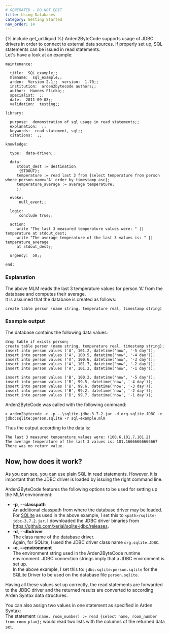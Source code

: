 ```yaml
---
# GENERATED - DO NOT EDIT
title: Using Databases
category: Getting Started
nav_order: 14
---
```

{% include get_url.liquid %}
Arden2ByteCode supports usage of JDBC drivers in order to connect to external data sources. If properly set up, SQL statements can be issued in read statements.  
Let's have a look at an example:

	maintenance:
	
	  title:  SQL example;;
	  mlmname:  sql_example;;
	  arden:  Version 2.1;;  version:  1.70;;
	  institution:  arden2bytecode authors;;
	  author:  Hannes Flicka;;
	  specialist:  ;;
	  date:  2011-09-08;;
	  validation:  testing;;
	
	library:
	
	  purpose:  demonstration of sql usage in read statements;;
	  explanation:  ;;
	  keywords:  read statement, sql;;
	  citations:  ;;
	
	knowledge:
	
	  type:  data-driven;;
	
	  data:
		 stdout_dest := destination
		  {STDOUT};
		 temperature := read last 3 from {select temperature from person where person.name='A' order by timestamp asc};
		 temperature_average := average temperature;
	     ;;
	
	  evoke:
	      null_event;; 
	      
	  logic:
	      conclude true;;
	
	  action:
	     write "The last 3 measured temperature values were: " || temperature at stdout_dest;
	     write "The average temperature of the last 3 values is: " || temperature_average
	     at stdout_dest;;
	
	  urgency:  50;;
	
	end:

### Explanation

The above MLM reads the last 3 temperature values for person 'A' from the database and computes their average.  
It is assumed that the database is created as follows:

	create table person (name string, temperature real, timestamp string)

### Example output

The database contains the following data values:

	drop table if exists person;
	create table person (name string, temperature real, timestamp string);
	insert into person values ('A', 101.2, datetime('now', '-5 day'));
	insert into person values ('A', 100.5, datetime('now', '-4 day'));
	insert into person values ('A', 100.6, datetime('now', '-3 day'));
	insert into person values ('A', 101.7, datetime('now', '-2 day'));
	insert into person values ('A', 101.2, datetime('now', '-1 day'));
		 
	insert into person values ('B', 100.2, datetime('now', '-5 day'));
	insert into person values ('B', 99.5, datetime('now', '-4 day'));
	insert into person values ('B', 99.6, datetime('now', '-3 day'));
	insert into person values ('B', 99.2, datetime('now', '-2 day'));
	insert into person values ('B', 99.7, datetime('now', '-1 day'));

Arden2ByteCode was called with the following command:

	> arden2bytecode -n -p ..\sqlite-jdbc-3.7.2.jar -d org.sqlite.JDBC -e jdbc:sqlite:person.sqlite -r sql-example.mlm

Thus the output according to the data is:

	The last 3 measured temperature values were: (100.6,101.7,101.2)
	The average temperature of the last 3 values is: 101.16666666666667
	There was no return value.

## Now, how does it work?

As you can see, you can use plain SQL in read statements. However, it is important that the JDBC driver is loaded by issuing the right command line.

Arden2ByteCode features the following options to be used for setting up the MLM environment:

* **-p**, **--classpath**  
  An additional classpath from where the database driver may be loaded.  
  For [SQLite](http://www.sqlite.org/) as used in the above example, I set this to `<path>/sqlite-jdbc-3.7.2.jar`.
  I downloaded the JDBC driver binaries from https://github.com/xerial/sqlite-jdbc/releases.
* **-d**, **--dbdriver**  
  The class name of the database driver.  
  Again, for SQLite, I used the JDBC driver class name `org.sqlite.JDBC`.
* **-e**, **--environment**  
  The environment string used in the Arden2ByteCode runtime environment.  JDBC connection strings imply that a JDBC environment is set up.  
  In the above example, I set this to: `jdbc:sqlite:person.sqlite` for the SQLite Driver to be used on the database file `person.sqlite`.

Having all these values set up correctly, the read statements are forwarded to the JDBC driver and the returned results are converted to according Arden Syntax data structures.

You can also assign two values in one statement as specified in Arden Syntax:  
The statement `(name, room_number) := read {select name, room_number from room_plan};` would read two lists with the columns of the returned data set.

